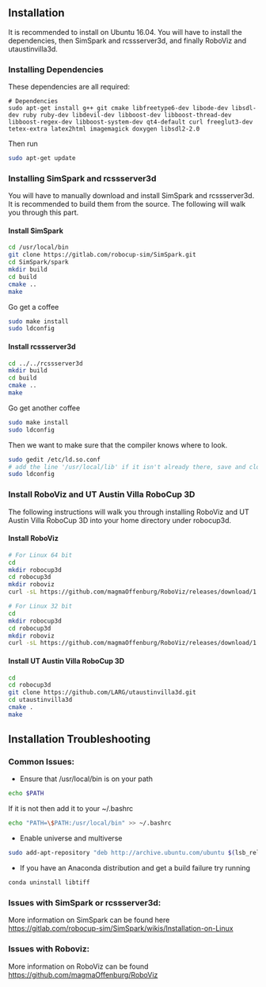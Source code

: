## Installation

It is recommended to install on Ubuntu 16.04. You will have to install the dependencies, then SimSpark and rcssserver3d, and finally RoboViz and utaustinvilla3d.


### Installing Dependencies

These dependencies are all required:

```console
# Dependencies
sudo apt-get install g++ git cmake libfreetype6-dev libode-dev libsdl-dev ruby ruby-dev libdevil-dev libboost-dev libboost-thread-dev libboost-regex-dev libboost-system-dev qt4-default curl freeglut3-dev tetex-extra latex2html imagemagick doxygen libsdl2-2.0
```

Then run
```bash
sudo apt-get update
```


### Installing SimSpark and rcssserver3d

You will have to manually download and install SimSpark and rcssserver3d. It is recommended to build them from the source. The following will walk you through this part.


#### Install SimSpark
```bash
cd /usr/local/bin
git clone https://gitlab.com/robocup-sim/SimSpark.git
cd SimSpark/spark
mkdir build
cd build
cmake ..
make
```
Go get a coffee
```bash
sudo make install
sudo ldconfig
```


#### Install rcssserver3d
```bash
cd ../../rcssserver3d
mkdir build
cd build
cmake ..
make
```

Go get another coffee

```bash
sudo make install
sudo ldconfig
```

Then we want to make sure that the compiler knows where to look.
```bash
sudo gedit /etc/ld.so.conf
# add the line '/usr/local/lib' if it isn't already there, save and close
sudo ldconfig
```


### Install RoboViz and UT Austin Villa RoboCup 3D
The following instructions will walk you through installing RoboViz and UT Austin Villa RoboCup 3D into your home directory under robocup3d. 


#### Install RoboViz
```bash
# For Linux 64 bit
cd
mkdir robocup3d
cd robocup3d
mkdir roboviz
curl -sL https://github.com/magmaOffenburg/RoboViz/releases/download/1.3.0/linux64.tar.gz | tar xz -C roboviz

# For Linux 32 bit
cd
mkdir robocup3d
cd robocup3d
mkdir roboviz
curl -sL https://github.com/magmaOffenburg/RoboViz/releases/download/1.3.0/linux32.tar.gz tar xz -C roboviz
```


#### Install UT Austin Villa RoboCup 3D
```bash
cd
cd robocup3d
git clone https://github.com/LARG/utaustinvilla3d.git
cd utaustinvilla3d
cmake .
make
```


## Installation Troubleshooting


### Common Issues:

* Ensure that /usr/local/bin is on your path
```bash
echo $PATH
```
If it is not then add it to your ~/.bashrc
```bash
echo "PATH=\$PATH:/usr/local/bin" >> ~/.bashrc
```

* Enable universe and multiverse
```bash
sudo add-apt-repository "deb http://archive.ubuntu.com/ubuntu $(lsb_release -sc) main universe restricted multiverse"
```

* If you have an Anaconda distribution and get a build failure try running 
```bash
conda uninstall libtiff
```


### Issues with SimSpark or rcssserver3d:

More information on SimSpark can be found here
https://gitlab.com/robocup-sim/SimSpark/wikis/Installation-on-Linux


### Issues with Roboviz:

More information on RoboViz can be found
https://github.com/magmaOffenburg/RoboViz

